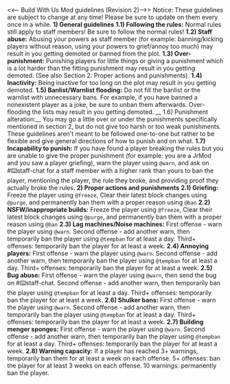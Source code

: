 <<-- Build With Us Mod guidelines (Revision 2)-->>
Notice: These guidelines are subject to change at any time! Please be sure to update on them every once in a while.
**__1) General guidelines__**
__1.1) Following the rules:__ Normal rules still apply to staff members! Be sure to follow the normal rules!
__1.2) Staff abuse:__ Abusing your powers as staff member (for example: banning/kicking players without reason, using your powers to grief/annoy too much) may result in you getting demoted or banned from the plot.
__1.3) Over-punishment:__ Punishing players for little things or giving a punishment which is a lot harder than the fitting punishment may result in you getting demoted. (See also Section 2: Proper actions and punishments).
__1.4) Inactivity:__ Being inactive for too long on the plot may result in you getting demoted.
__1.5) Banlist/Warnlist flooding:__ Do not fill the banlist or the warnlist with unnecessary bans. For example, if you have banned a nonexistent player as a joke, be sure to unban them afterwards. Over-flooding the lists may result in you getting demoted.
__ 1.6) Punishment alteration:__ You may go a little over or under the punishments specifically mentioned in section 2, but do not give too harsh or too weak punishments. These guidelines aren't meant to be followed one-to-one but rather to be flexible and give general directions of how to punish and on what.
__1.7) Incapability to punish:__ If you have found a player breaking the rules but you are unable to give the proper punishment (for example: you are a JrMod and you saw a player griefing), warn the player using `@warn`, and ask on #:keyboard:staff-chat for a staff member with a higher rank than yours to ban the player, mentioning the player, the rule they broke, and providing proof they actually broke the rules.
**__2) Proper actions and punishments__**
__2.1) Griefing:__ Freeze the player using `@freeze`, Clear their latest block changes using `@purge`, and permanently ban them with a proper reason using `@ban`
__2.2) NSFW/inappropriate builds:__ Freeze the player using `@freeze`, Clear their latest block changes using `@purge`, and permanently ban them with a proper reason using `@ban`
__2.3) Lag machines/Noise machines:__ First offense - warn the player using `@warn`. Second offense - add another warn, then temporarily ban the player using `@tempban` for at least a day. Third+ offenses: temporarily ban the player for at least a week.
__2.4) Annoying players:__ First offense - warn the player using `@warn`. Second offense - add another warn, then temporarily ban the player using `@tempban` for at least a day. Third+ offenses: temporarily ban the player for at least a week.
__2.5) Bug abuse:__ First offense - warn the player using `@warn`, then send the bug on #:keyboard:staff-chat. Second offense -  add another warn, then temporarily ban the player using `@tempban` for at least a day. Third+ offenses: temporarily ban the player for at least a week.
__2.6) Shulker bans:__ First offense - warn the player using `@warn`. Second offense - add another warn, then temporarily ban the player using `@tempban` for at least a day. Third+ offenses: temporarily ban the player for at least a week.
__2.7) Building menger sponges:__ First offense - warn the player using `@warn`. Second offense - add another warn, then temporarily ban the player using `@tempban` for at least a day. Third+ offenses: temporarily ban the player for at least a week.
__2.8) Warning capacity:__ If a player has reached 3+ warnings, temporarily ban them for at least a week on each offense. 5+ offenses: ban the player for at least 3 weeks on each offense. 10 warnings: permanently ban the player.
